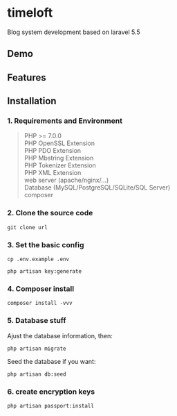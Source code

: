 # timeloft
Blog system development based on laravel 5.5

## Demo

## Features

## Installation

### 1. Requirements and Environment
>PHP >= 7.0.0 <br />
>PHP OpenSSL Extension <br />
>PHP PDO Extension <br />
>PHP Mbstring Extension <br />
>PHP Tokenizer Extension <br />
>PHP XML Extension <br />
>web server (apache/nginx/...) <br />
>Database (MySQL/PostgreSQL/SQLite/SQL Server) <br />
>composer

### 2. Clone the source code

``git clone url``

### 3. Set the basic config

``cp .env.example .env``

``php artisan key:generate``

### 4. Composer install

``composer install -vvv``

### 5. Database stuff

Ajust the database information, then:

``php artisan migrate``

Seed the database if you want:

``php artisan db:seed``

### 6. create encryption keys

``php artisan passport:install``
